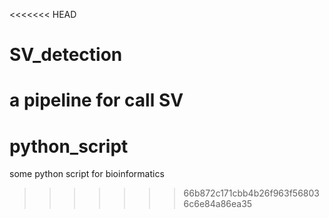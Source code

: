 <<<<<<< HEAD
# SV_detection
a pipeline for call SV
=======
# python_script
some python script for bioinformatics
>>>>>>> 66b872c171cbb4b26f963f568036c6e84a86ea35

